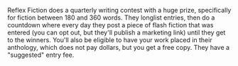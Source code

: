 Reflex Fiction does a quarterly writing contest with a huge prize, specifically for fiction between 180 and 360 words. They longlist entries, then do a countdown where every day they post a piece of flash fiction that was entered (you can opt out, but they'll publish a marketing link) until they get to the winners. You'll also be eligible to have your work placed in their anthology, which does not pay dollars, but you get a free copy. They have a "suggested" entry fee. 